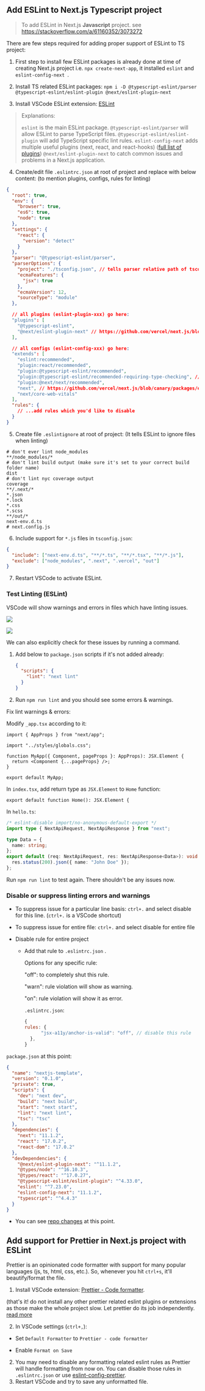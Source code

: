 ## Add ESLint to Next.js Typescript project

> To add ESLint in Next.js **Javascript** project. see https://stackoverflow.com/a/61160352/3073272

There are few steps required for adding proper support of ESLint to TS project:

1. First step to install few ESLint packages is already done at time of creating Next.js project i.e. `npx create-next-app`, it installed `eslint` and `eslint-config-next `.

2. Install TS related ESLint packages:
   `npm i -D @typescript-eslint/parser @typescript-eslint/eslint-plugin @next/eslint-plugin-next`

3. Install VSCode ESLint extension: [ESLint](https://marketplace.visualstudio.com/items?itemName=dbaeumer.vscode-eslint)

> Explanations:
>
> `eslint` is the main ESLint package.
> `@typescript-eslint/parser` will allow ESLint to parse TypeScript files.
> `@typescript-eslint/eslint-plugin` will add TypeScript specific lint rules.
> `eslint-config-next` adds multiple useful plugins (next, react, and react-hooks) ([full list of plugins](https://github.com/vercel/next.js/blob/canary/packages/eslint-config-next/package.json))
> `@next/eslint-plugin-next` to catch common issues and problems in a Next.js application.

4. Create/edit file `.eslintrc.json` at root of project and replace with below content:
   (to mention plugins, configs, rules for linting)

```json
{
  "root": true,
  "env": {
    "browser": true,
    "es6": true,
    "node": true
  },
  "settings": {
    "react": {
      "version": "detect"
    }
  },
  "parser": "@typescript-eslint/parser",
  "parserOptions": {
    "project": "./tsconfig.json", // tells parser relative path of tsconfig.json
    "ecmaFeatures": {
      "jsx": true
    },
    "ecmaVersion": 12,
    "sourceType": "module"
  },

  // all plugins (eslint-plugin-xxx) go here:
  "plugins": [
    "@typescript-eslint",
    "@next/eslint-plugin-next" // https://github.com/vercel/next.js/blob/canary/packages/eslint-plugin-next/lib/index.js
  ],

  // all configs (eslint-config-xxx) go here:
  "extends": [
    "eslint:recommended",
    "plugin:react/recommended",
    "plugin:@typescript-eslint/recommended",
    "plugin:@typescript-eslint/recommended-requiring-type-checking", // contains rules that specifically require type information
    "plugin:@next/next/recommended",
    "next", // https://github.com/vercel/next.js/blob/canary/packages/eslint-config-next/package.json
    "next/core-web-vitals"
  ],
  "rules": {
    // ...add rules which you'd like to disable
  }
}
```

5. Create file `.eslintignore` at root of project:
   (It tells ESLint to ignore files when linting)

```
# don't ever lint node_modules
**/node_modules/*
# don't lint build output (make sure it's set to your correct build folder name)
dist
# don't lint nyc coverage output
coverage
**/.next/*
*.json
*.lock
*.css
*.scss
**/out/*
next-env.d.ts
# next.config.js
```

6. Include support for `*.js` files in `tsconfig.json`:

```json
{
  "include": ["next-env.d.ts", "**/*.ts", "**/*.tsx", "**/*.js"],
  "exclude": ["node_modules", ".next", ".vercel", "out"]
}
```

7. Restart VSCode to activate ESLint.

### Test Linting (ESLint)

VSCode will show warnings and errors in files which have linting issues.

![](https://gourav.io/blog/nextjs-cheatsheet/Untitled--77660144.png)

![](https://gourav.io/blog/nextjs-cheatsheet/Untitled---1702509233.png)

We can also explicitly check for these issues by running a command.

1. Add below to `package.json` scripts if it's not added already:

   ```json
   {
     "scripts": {
       "lint": "next lint"
     }
   }
   ```

2. Run `npm run lint` and you should see some errors & warnings.

Fix lint warnings & errors:

Modify `_app.tsx` according to it:

```tsx
import { AppProps } from "next/app";

import "../styles/globals.css";

function MyApp({ Component, pageProps }: AppProps): JSX.Element {
  return <Component {...pageProps} />;
}

export default MyApp;
```

In `index.tsx`, add return type as `JSX.Element` to `Home` function:

```
export default function Home(): JSX.Element {
```

In `hello.ts`:

```ts
/* eslint-disable import/no-anonymous-default-export */
import type { NextApiRequest, NextApiResponse } from "next";

type Data = {
  name: string;
};
export default (req: NextApiRequest, res: NextApiResponse<Data>): void => {
  res.status(200).json({ name: "John Doe" });
};
```

Run `npm run lint` to test again. There shouldn't be any issues now.

### Disable or suppress linting errors and warnings

- To suppress issue for a particular line basis: `ctrl+.` and select disable for this line. (`ctrl+.` is a VSCode shortcut)

- To suppress issue for entire file: `ctrl+.` and select disable for entire file

- Disable rule for entire project

  - Add that rule to `.eslintrc.json` .

    Options for any specific rule:

    "off": to completely shut this rule.

    "warn": rule violation will show as warning.

    "on": rule violation will show it as error.

    `.eslintrc.json`:

    ```js
    {
    rules: {
          "jsx-a11y/anchor-is-valid": "off", // disable this rule
      },
    }
    ```

`package.json` at this point:

```json
{
  "name": "nextjs-template",
  "version": "0.1.0",
  "private": true,
  "scripts": {
    "dev": "next dev",
    "build": "next build",
    "start": "next start",
    "lint": "next lint",
    "tsc": "tsc"
  },
  "dependencies": {
    "next": "11.1.2",
    "react": "17.0.2",
    "react-dom": "17.0.2"
  },
  "devDependencies": {
    "@next/eslint-plugin-next": "^11.1.2",
    "@types/node": "^16.10.3",
    "@types/react": "^17.0.27",
    "@typescript-eslint/eslint-plugin": "^4.33.0",
    "eslint": "^7.23.0",
    "eslint-config-next": "11.1.2",
    "typescript": "^4.4.3"
  }
}
```

- You can see [repo changes](https://github.com/GorvGoyl/nextjs-template/commit/c2bae33419aa7bfd67d59339fbbb1209847c4520) at this point.

## Add support for Prettier in Next.js project with ESLint

Prettier is an opinionated code formatter with support for many popular languages (js, ts, html, css, etc.). So, whenever you hit `ctrl+s`, it'll beautify/format the file.

1. Install VSCode extension: [Prettier - Code formatter](https://marketplace.visualstudio.com/items?itemName=esbenp.prettier-vscode).

(that's it! do not install any other prettier related eslint plugins or extensions as those make the whole project slow. Let prettier do its job independently. [read more](https://prettier.io/docs/en/comparison.html)

2. In VSCode settings (`ctrl+,`):

- Set `Default Formatter` to `Prettier - code formatter`

- Enable `Format on Save`

2. You may need to disable any formatting related eslint rules as Prettier will handle formatting from now on. You can disable those rules in `.eslintrc.json` or use [eslint-config-prettier](https://github.com/prettier/eslint-config-prettier#installation).
3. Restart VSCode and try to save any unformatted file.

